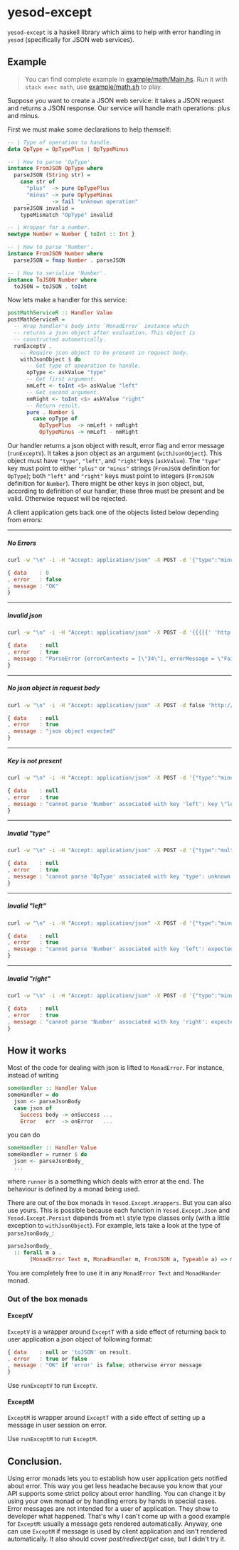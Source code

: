 # yesod-except

`yesod-except` is a haskell library which aims to help with error handling in `yesod` (specifically for JSON web services).

## Example

> You can find complete example in [example/math/Main.hs](https://github.com/wowofbob/yesod-except/blob/master/example/math/Main.hs). Run it with `stack exec math`, use [example/math.sh](https://github.com/wowofbob/yesod-except/blob/master/example/math.sh) to play.

Suppose you want to create a JSON web service: it takes a JSON request and returns a JSON response. Our service will handle math operations: plus and minus.

First we must make some declarations to help themself:

```haskell
-- | Type of operation to handle.
data OpType = OpTypePlus | OpTypeMinus

-- | How to parse 'OpType'.
instance FromJSON OpType where
  parseJSON (String str) =
    case str of
      "plus"  -> pure OpTypePlus
      "minus" -> pure OpTypeMinus
      _       -> fail "unknown operation"
  parseJSON invalid =
    typeMismatch "OpType" invalid

-- | Wrapper for a number.
newtype Number = Number { toInt :: Int }

-- | How to parse 'Number'.
instance FromJSON Number where
  parseJSON = fmap Number . parseJSON

-- | How to serialize 'Number'.
instance ToJSON Number where
  toJSON = toJSON . toInt
```

Now lets make a handler for this service:

```haskell
postMathServiceR :: Handler Value
postMathServiceR =
  -- Wrap handler's body into `MonadError` instance which
  -- returns a json object after evaluation. This object is
  -- constructed automatically.
  runExceptV .
    -- Require json object to be present in request body.
    withJsonObject $ do
      -- Get type of opearation to handle.
      opType <- askValue "type"
      -- Get first argument.
      nmLeft <- toInt <$> askValue "left"
      -- Get second argument. 
      nmRight <- toInt <$> askValue "right"
      -- Return result.
      pure . Number $
        case opType of
          OpTypePlus  -> nmLeft + nmRight
          OpTypeMinus -> nmLeft - nmRight
```

Our handler returns a json object with result, error flag and error message (`runExceptV`). It takes a json object as an argument (`withJsonObject`). This object must have `"type"`, `"left"`, and `"right"`keys (`askValue`). The `"type"` key must point to either `"plus"` or `"minus"` strings (`FromJSON` definition for `OpType`); both `"left"` and `"right"` keys must point to integers (`FromJSON` definition for `Number`). There might be other keys in json object, but, according to definition of our handler, these three must be present and be valid. Otherwise request will be rejected.

A client application gets back one of the objects listed below depending from errors:

---
##### No Errors
```bash
curl -w "\n" -i -H "Accept: application/json" -X POST -d '{"type":"minus","left":1,"right":1}' 'http://localhost:3000'
```
```javascript
{ data    : 0
, error   : false
, message : "OK"
}
```
---
##### Invalid json
```bash
curl -w "\n" -i -H "Accept: application/json" -X POST -d '{{{{{' 'http://localhost:3000'
```
```javascript
{ data    : null
, error   : true
, message : "ParseError {errorContexts = [\"34\"], errorMessage = \"Failed reading: satisfy\", errorPosition = 1:2}"
}
```
---
##### No json object in request body
```bash
curl -w "\n" -i -H "Accept: application/json" -X POST -d false 'http://localhost:3000'
```
```javascript
{ data    : null
, error   : true
, message : "json object expected"
}
```
---
##### Key is not present
```bash
curl -w "\n" -i -H "Accept: application/json" -X POST -d '{"type":"minus","right":1}' 'http://localhost:3000'
```
```javascript
{ data    : null
, error   : true
, message : "cannot parse 'Number' associated with key 'left': key \"left\" not present"
}
```
---
##### Invalid "type"
```bash
curl -w "\n" -i -H "Accept: application/json" -X POST -d '{"type":"multiply","left":1,"right":1}' 'http://localhost:3000'
```
```javascript
{ data    : null
, error   : true
, message : "cannot parse 'OpType' associated with key 'type': unknown operation"
}
```
---
##### Invalid "left"
```bash
curl -w "\n" -i -H "Accept: application/json" -X POST -d '{"type":"minus","left":"123","right":1}' 'http://localhost:3000'
```
```javascript
{ data    : null
, error   : true
, message : "cannot parse 'Number' associated with key 'left': expected Int, encountered String"
}
```
---
##### Invalid "right"
```bash
curl -w "\n" -i -H "Accept: application/json" -X POST -d '{"type":"minus","left":1,"right":true}' 'http://localhost:3000'
```
```javascript
{ data    : null
, error   : true
, message : "cannot parse 'Number' associated with key 'right': expected Int, encountered Boolean"
}
```

## How it works

Most of the code for dealing with json is lifted to `MonadError`. For instance, instead of writing

```haskell
someHandler :: Handler Value
someHandler = do
  json <- parseJsonBody
  case json of
    Success body -> onSuccess ...
    Error   err  -> onError   ...
```
you can do

```haskell
someHandler :: Handler Value
someHandler = runner $ do
  json <- parseJsonBody_
  ...
```

where `runner` is a something which deals with error at the end. The behaviour is defined by a monad being used.

There are out of the box monads in `Yesod.Except.Wrappers`. But you can also use yours. This is possible because each function in `Yesod.Except.Json` and `Yesod.Except.Persist` depends from `mtl` style type classes only (with a little exception to `withJsonObject`). For example, lets take a look at the type of `parseJsonBody_`:

```haskell
parseJsonBody_
  :: forall m a .
       (MonadError Text m, MonadHandler m, FromJSON a, Typeable a) => m a
```
You are completely free to use it in any `MonadError Text` and `MonadHander` monad.

### Out of the box monads

#### ExceptV

`ExceptV` is a wrapper around `ExceptT` with a side effect of returning back to user application a json object of following format:

```javascript
{ data    : null or 'toJSON' on result.
, error   : true or false
, message : "OK" if 'error' is false; otherwise error message
}
```

Use `runExceptV` to run `ExceptV`.

#### ExceptM

`ExceptM` is wrapper around `ExceptT` with a side effect of setting up a message in user session on error.

Use `runExceptM` to run `ExceptM`.

## Conclusion.

Using error monads lets you to establish how user application gets notified about error. This way you get less headache because you know that your API supports some strict policy about error handling. You can change it by using your own monad or by handling errors by hands in special cases. Error messages are not intended for a user of application. They show to developer what happened. That's why I can't come up with a good example for `ExceptM`: usually a message gets rendered automatically. Anyway, one can use `ExceptM` if message is used by client application and isn't rendered automatically. It also should cover *post/redirect/get* case, but I didn't try it.
